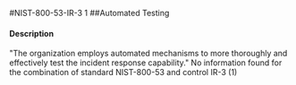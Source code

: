 #NIST-800-53-IR-3 1
##Automated Testing
#### Description
"The organization employs automated mechanisms to more thoroughly and effectively test the incident response capability."
No information found for the combination of standard NIST-800-53 and control IR-3 (1)
